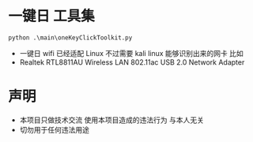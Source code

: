 # 一键日 工具集
~~~
python .\main\oneKeyClickToolkit.py
~~~ 
* 一键日 wifi 已经适配 Linux 不过需要 kali linux 能够识别出来的网卡 比如 
* Realtek RTL8811AU Wireless LAN 802.11ac USB 2.0 Network Adapter
# 声明 
* 本项目只做技术交流 使用本项目造成的违法行为 与本人无关 
* 切勿用于任何违法用途